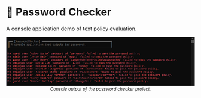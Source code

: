 # 🔐 Password Checker

A console application demo of text policy evaluation.

<p align="center">
  <img src="../../docs/img/console-password-checker-demo.png" alt="Console output of the password checker project."/>
  <sup><i>Console output of the password checker project.</i></sup>
</p>
